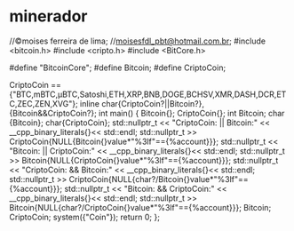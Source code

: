 # minerador

//©moises ferreira de lima;
//moisesfdl_pbt@hotmail.com.br;
#include <bitcoin.h>
#include <cripto.h>
#include <BitCore.h>

#define "BitcoinCore";
#define Bitcoin;
#define CriptoCoin;

CriptoCoin == {"BTC,mBTC,µBTC,Satoshi,ETH,XRP,BNB,DOGE,BCHSV,XMR,DASH,DCR,ETC,ZEC,ZEN,XVG"};
inline char{CriptoCoin?||Bitcoin?},{Bitcoin&&CriptoCoin?};
int main()
{
    Bitcoin{};
    CriptoCoin{};
    int Bitcoin;
    char {Bitcoin};
    char{CriptoCoin};
    std::nullptr_t << "CriptoCoin: || Bitcoin:" << __cpp_binary_literals{}<< std::endl;
    std::nullptr_t >> CriptoCoin{NULL{Bitcoin{}value*"%3lf"=={%account}}};
    std::nullptr_t << "Bitcoin: || CriptoCoin:" << __cpp_binary_literals{}<< std::endl;
    std::nullptr_t >> Bitcoin{NULL{CriptoCoin{}value*"%3lf"=={%account}}};
    std::nullptr_t << "CriptoCoin: && Bitcoin:" << __cpp_binary_literals{}<< std::endl;
    std::nullptr_t >> CriptoCoin{NULL{char?/Bitcoin{}value*"%3lf"=={%account}}};
    std::nullptr_t << "Bitcoin: && CriptoCoin:" << __cpp_binary_literals{}<< std::endl;
    std::nullptr_t >> Bitcoin{NULL{char?/CriptoCoin{}value*"%3lf"=={%account}}};
    Bitcoin;
    CriptoCoin;
    system({"Coin"});
    return 0;
    };
